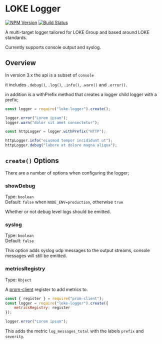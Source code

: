 # LOKE Logger

[![NPM Version](https://img.shields.io/npm/v/loke-logger.svg)](https://www.npmjs.com/package/loke-logger)
[![Build Status](https://img.shields.io/travis/LOKE/loke-logger/master.svg)](https://travis-ci.org/LOKE/loke-logger)

A multi-target logger tailored for LOKE Group and based around LOKE standards.

Currently supports console output and syslog.

## Overview

In version 3.x the api is a subset of `console`

it includes `.debug()`, `.log()`, `.info()`, `.warn()` and `.error()`.

in addition is a withPrefix method that creates a logger child logger with a prefix;

```js
const logger = require("loke-logger").create();

logger.error("Lorem ipsum");
logger.warn("dolor sit amet consectetur");

const httpLogger = logger.withPrefix("HTTP");

httpLogger.info("eiusmod tempor incididunt ut");
httpLogger.debug("labore et dolore magna aliqua");
```

## `create()` Options

There are a number of options when configuring the logger;

### showDebug

Type: `boolean`<br>
Default: `false` when `NODE_ENV=production`, otherwise `true`

Whether or not debug level logs should be emitted.

### syslog

Type: `boolean`<br>
Default: `false`

This option adds syslog udp messages to the output streams, console messages will still be emitted.

### metricsRegistry

Type: `Object`

A [prom-client](https://github.com/siimon/prom-client) register to add metrics to.

```js
const { register } = require("prom-client");
const logger = require("loke-logger").create({
	metricsRegistry: register
});

logger.error("Lorem ipsum");
```

This adds the metric `log_messages_total` with the labels `prefix` and `severity`.
